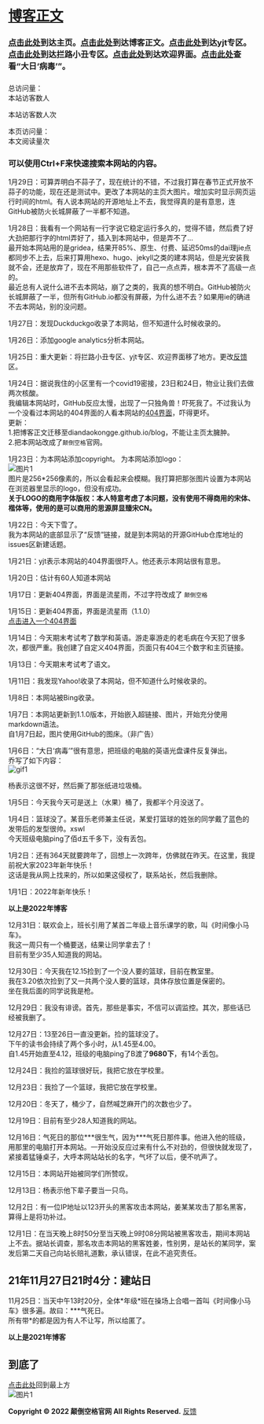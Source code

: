 # [博客正文](https://diandaokongge.github.io/#博客正文)  

### [点击此处](https://diandaokongge.github.io/blog)到达主页。[点击此处](https://diandaokongge.github.io/blog)到达博客正文。[点击此处](https://diandaokongge.github.io/yjt)到达yjt专区。[点击此处](https://diandaokongge.github.io/llxc)到达拦路小丑专区。[点击此处](https://diandaokongge.github.io/welcome)到达欢迎界面。[点击此处](https://diandaokongge.github.io/big-sun.bat)查看“大日‘病毒’”。

### <span id="runtime_span"></span><script type="text/javascript">function show_runtime(){window.setTimeout("show_runtime()",1000);X=new Date("11/27/2021 21:04:00");Y=new Date();T=(Y.getTime()-X.getTime());M=24*60*60*1000;a=T/M;A=Math.floor(a);b=(a-A)*24;B=Math.floor(b);c=(b-B)*60;C=Math.floor((b-B)*60);D=Math.floor((c-C)*60);runtime_span.innerHTML="本站已运行: "+A+"天"+B+"小时"+C+"分"+D+"秒"}show_runtime();</script>

<script type="text/javascript" src="busuanzi.js"></script>    
<script async src="//busuanzi.ibruce.info/busuanzi/2.3/busuanzi.pure.mini.js">
</script>  


总访问量：  
<span id="busuanzi_container_site_uv">
  本站访客数<span id="busuanzi_value_site_uv"></span>人
</span>

<span id="busuanzi_container_site_pv">
  本站访客数<span id="busuanzi_value_site_uv"></span>人次
</span>

本页访问量：  
<span id="busuanzi_container_page_pv">
  本文阅读量<span id="busuanzi_value_page_pv"></span>次
</span>  

### 可以使用Ctrl+F来快速搜索本网站的内容。

1月29日：可算弄明白不蒜子了，现在统计的不错，不过我打算在春节正式开放不蒜子的功能，现在还是测试中。更改了本网站的主页大图片。增加实时显示网页运行时间的html。有人说本网站的开源地址上不去，我觉得真的是有意思，连GitHub被防火长城屏蔽了一半都不知道。

1月28日：我看有一个网站有一行字说它稳定运行多久的，觉得不错，然后费了好大劲把那行字的html弄好了，插入到本网站中，但是弄不了...  
最开始本网站用的是gridea，结果开85%、原生、付费、延迟50ms的dai理jie点都同步不上去，后来打算用hexo、hugo、jekyll之类的建本网站，但是光安装我就不会，还是放弃了，现在不用那些软件了，自己一点点弄，根本弄不了高级一点的。  
最近总有人说什么进不去本网站，崩了之类的，我真的想不明白。GitHub被防火长城屏蔽了一半，但所有GitHub.io都没有屏蔽，为什么进不去？如果用ie的确进不去本网站，别的没问题。

1月27日：发现Duckduckgo收录了本网站，但不知道什么时候收录的。

1月26日：添加google analytics分析本网站。

1月25日：重大更新：将拦路小丑专区、yjt专区、欢迎界面移了地方。更改[反馈](https://support.qq.com/products/378149)区。

1月24日：据说我住的小区里有一个covid19密接，23日和24日，物业让我们去做两次核酸。  
我编辑本网站时，GitHub反应太慢，出现了一只独角兽！吓死我了。不过我认为一个没看过本网站的404界面的人看本网站的[404界面](https://diandaokongge.github.io/1)，吓得更坏。  
更新：  
1.把博客正文迁移至diandaokongge.github.io/blog，不能让主页太臃肿。  
2.把本网站改成了`颠倒空格`官网。

1月23日：为本网站添加copyright。 
为本网站添加logo：  
![图片1](https://user-images.githubusercontent.com/94299076/150637791-d1e7d9aa-ae6e-4da9-86d4-e38adbf188d7.png)  
图片是256\*256像素的，所以会看起来会模糊。我打算把那张图片设置为本网站在浏览器里显示的logo，但没有成功。  
**关于LOGO的商用字体版权：本人特意考虑了本问题，没有使用不得商用的宋体、楷体等，使用的是可以商用的思源屏显臻宋CN。**

1月22日：今天下雪了。  
我为本网站的底部显示了“反馈”链接，就是到本网站的开源GitHub仓库地址的issues区新建话题。

1月21日：yjt表示本网站的404界面很吓人。他还表示本网站很有意思。

1月20日：估计有60人知道本网站

1月17日：更新404界面，界面是流星雨，不过字符改成了 `颠倒空格`

1月15日：更新404界面，界面是流星雨（1.1.0）  
[点击进入一个404界面](https://diandaokongge.github.io/404)

1月14日：今天期末考试考了数学和英语。游走辜游走的老毛病在今天犯了很多次，都很严重。我创建了自定义404界面，页面只有404三个数字和主页链接。

1月13日：今天期末考试考了语文。

1月11日：我发现Yahoo!收录了本网站，但不知道什么时候收录的。

1月8日：本网站被Bing收录。

1月7日：本网站更新到1.1.0版本，开始嵌入超链接、图片，开始充分使用markdown语法。  
自1月7日起，图片使用GitHub的图床。（非广告）

1月6日：“大日‘病毒’”很有意思，把班级的电脑的英语光盘课件反复弹出。  
乔写了如下内容：  
![gif1](https://user-images.githubusercontent.com/94299076/150898073-f6089ae0-a07f-4ed5-ae0e-76527d8aac70.gif)  

杨表示这很不好，然后撕了那张纸进垃圾桶。

1月5日：今天我今天可是送上（水果）桶了，我都半个月没送了。

1月4日：篮球没了。某音乐老师兼主任说，某爱打篮球的姓张的同学戴了蓝色的发带后的发型很帅。xswl  
今天班级电脑ping了佰d五千多下，没有丢包。

1月2日：还有364天就要跨年了，回想上一次跨年，仿佛就在昨天。在这里，我提前祝大家2023年新年快乐！  
这话是我从网上找来的，所以如果这侵权了，联系站长，然后我删除。

1月1日：2022年新年快乐！

**以上是2022年博客**

12月31日：联欢会上，班长引用了某首二年级上音乐课学的歌，叫《时间像小马车》。  
我这一周只有一个桶要送，结果让同学拿去了！  
目前有至少35人知道我的网站。

12月30日：今天我在12.15捡到了一个没人要的篮球，目前在教室里。  
我在3.20依次捡到了又一共两个没人要的篮球，具体存放位置是保密的。  
坐在我后面的同学说我是枪。

12月29日：我没有诽谤。首先，那些是事实，不信可以调监控。其次，那些话已经被我删了。

12月27日：13至26日一直没更新。捡的篮球没了。  
下午的读书会持续了两个多小时，从1.45至4.00。  
自1.45开始直至4.12，班级的电脑ping了B渡了**9680下**，有14个丢包。

12月24日：我捡的篮球很好玩，我把它放在学校里。

12月23日：我捡了一个篮球，我把它放在学校里。

12月20日：冬天了，桶少了，自然喊芝麻开门的次数也少了。

12月19日：目前有至少28人知道我的网站。

12月16日：气死日的那位\*\*\*很生气，因为\*\*\*气死日那件事。他进入他的班级，用那里的电脑打开本网站。一开始没反应过来有什么不对劲的，但很快就发现了，紧接着猛锤桌子，大呼本网站站长的名字，气坏了以后，便不吭声了。

12月15日：本网站开始被同学们所赞叹。

12月13日：杨表示他下辈子要当一只鸟。

12月2日：有一位IP地址以123开头的黑客攻击本网站，姜某某攻击了那名黑客，算得上是将功补过。

12月1日：在当天晚上8时50分至当天晚上9时08分网站被黑客攻击，期间本网站上不去。据站长调查，那名攻击本网站的黑客姓姜，性别男，是站长的某同学，案发后第二天自己向站长赔礼道歉，承认错误，在此不追究责任。

## 21年11月27日21时4分：建站日

11月25日：当天中午13时20分，全体\*年级\*班在操场上合唱一首叫《时间像小马车》很多遍。故曰：\*\*\*气死日。  
所有带\*的都是因为有人不让写，所以给匿了。

**以上是2021年博客**

## 到底了

[点击此处](https://diandaokongge.github.io/blog)回到最上方  
![图片1](https://user-images.githubusercontent.com/94299076/150637791-d1e7d9aa-ae6e-4da9-86d4-e38adbf188d7.png)  

**Copyright © 2022 颠倒空格官网 All Rights Reserved.**  [反馈](https://support.qq.com/products/378149)

